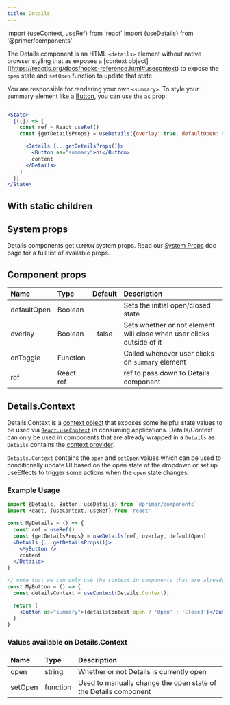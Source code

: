 ```yaml
---
title: Details
---
```


import {useContext, useRef} from 'react'
import {useDetails} from '@primer/components'

The Details component is an HTML `<details>` element without native browser styling that as exposes a [context object]((https://reactjs.org/docs/hooks-reference.html#usecontext) to expose the `open` state and `setOpen` function to update that state.

You are responsible for rendering your own `<summary>`. To style your summary element like a [Button](./Button), you can use the `as` prop:

```jsx live

<State>
  {([]) => {
    const ref = React.useRef()
    const {getDetailsProps} = useDetails({overlay: true, defaultOpen: true})

      <Details {...getDetailsProps()}>
        <Button as="summary">hi</Button>
        content
      </Details>
    )
  }}
</State>

```

## With static children

## System props

Details components get `COMMON` system props. Read our [System Props](/system-props) doc page for a full list of available props.

## Component props

| Name | Type | Default | Description |
| :- | :- | :-: | :- |
| defaultOpen | Boolean | | Sets the initial open/closed state |
| overlay | Boolean | false | Sets whether or not element will close when user clicks outside of it |
| onToggle | Function | | Called whenever user clicks on `summary` element |
| ref | React ref | | ref to pass down to Details component |


## Details.Context
Details.Context is a [context object](https://reactjs.org/docs/context.html#reactcreatecontext) that exposes some helpful state values to be used via [`React.useContext`](https://reactjs.org/docs/hooks-reference.html#usecontext) in consuming applications.  Details/Context can only be used in components that are already wrapped in a `Details` as `Details` contains the [context provider](https://reactjs.org/docs/context.html#contextprovider).

`Details.Context` contains the `open` and `setOpen` values which can be used to conditionally update UI based on the open state of the dropdown or set up useEffects to trigger some actions when the `open` state changes.

### Example Usage

```jsx
import {Details, Button, useDetails} from `@primer/components`
import React, {useContext, useRef} from 'react'

const MyDetails = () => {
  const ref = useRef()
  const {getDetailsProps} = useDetails(ref, overlay, defaultOpen)
  <Details {...getDetailsProps()}>
    <MyButton />
    content
  </Details>
}

// note that we can only use the context in components that are already wrapped by Details (and thus the Context.Provider)
const MyButton = () => {
  const detailsContext = useContext(Details.Context);

  return (
    <Button as="summary">{detailsContext.open ? 'Open' : 'Closed'}</Button>
  )
}
```

### Values available on Details.Context
| Name | Type | Description |
| :- | :- | :- |
| open | string | Whether or not Details is currently open |
| setOpen | function | Used to manually change the open state of the Details component |
